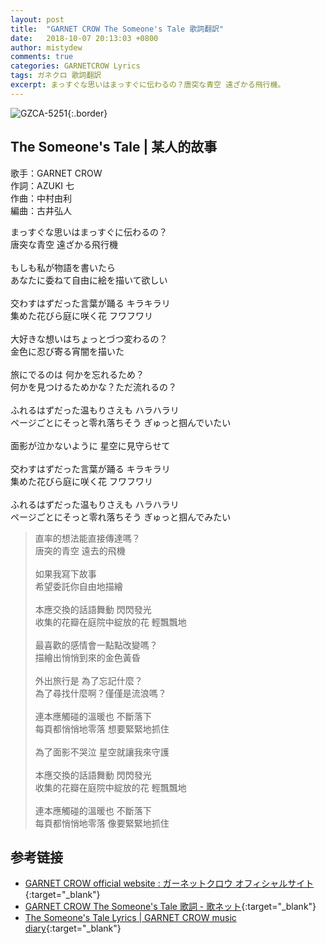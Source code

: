 ```yaml
---
layout: post
title:  "GARNET CROW The Someone's Tale 歌詞翻訳"
date:   2018-10-07 20:13:03 +0800
author: mistydew
comments: true
categories: GARNETCROW Lyrics
tags: ガネクロ 歌詞翻訳
excerpt: まっすぐな思いはまっすぐに伝わるの？唐突な青空 遠ざかる飛行機。
---
```

![GZCA-5251](/gc/assets/images/discography/album/GZCA-5251.jpg){:.border}

## The Someone's Tale | 某人的故事

歌手：GARNET CROW<br>
作詞：AZUKI 七<br>
作曲：中村由利<br>
編曲：古井弘人

<div class="lyric-original">
<p>
まっすぐな思いはまっすぐに伝わるの？<br>
唐突な青空 遠ざかる飛行機<br>
<br>
もしも私が物語を書いたら<br>
あなたに委ねて自由に絵を描いて欲しい<br>
<br>
交わすはずだった言葉が踊る キラキラリ<br>
集めた花びら庭に咲く花 フワフワリ<br>
<br>
大好きな想いはちょっとづつ変わるの？<br>
金色に忍び寄る宵闇を描いた<br>
<br>
旅にでるのは 何かを忘れるため？<br>
何かを見つけるためかな？ただ流れるの？<br>
<br>
ふれるはずだった温もりさえも ハラハラリ<br>
ページごとにそっと零れ落ちそう ぎゅっと掴んでいたい<br>
<br>
面影が泣かないように 星空に見守らせて<br>
<br>
交わすはずだった言葉が踊る キラキラリ<br>
集めた花びら庭に咲く花 フワフワリ<br>
<br>
ふれるはずだった温もりさえも ハラハラリ<br>
ページごとにそっと零れ落ちそう ぎゅっと掴んでみたい
</p>
</div>

<div class="lyric-translation">
<blockquote>
直率的想法能直接傳達嗎？<br>
唐突的青空 遠去的飛機<br>
<br>
如果我寫下故事<br>
希望委託你自由地描繪<br>
<br>
本應交換的話語舞動 閃閃發光<br>
收集的花瓣在庭院中綻放的花 輕飄飄地<br>
<br>
最喜歡的感情會一點點改變嗎？<br>
描繪出悄悄到來的金色黃昏<br>
<br>
外出旅行是 為了忘記什麼？<br>
為了尋找什麼啊？僅僅是流浪嗎？<br>
<br>
連本應觸碰的溫暖也 不斷落下<br>
每頁都悄悄地零落 想要緊緊地抓住<br>
<br>
為了面影不哭泣 星空就讓我來守護<br>
<br>
本應交換的話語舞動 閃閃發光<br>
收集的花瓣在庭院中綻放的花 輕飄飄地<br>
<br>
連本應觸碰的溫暖也 不斷落下<br>
每頁都悄悄地零落 像要緊緊地抓住
</blockquote>
</div>

## 参考链接

* [GARNET CROW official website : ガーネットクロウ オフィシャルサイト](http://www.garnetcrow.com){:target="_blank"}
* [GARNET CROW The Someone's Tale 歌詞 - 歌ネット](https://www.uta-net.com/song/143806){:target="_blank"}
* [The Someone's Tale Lyrics \| GARNET CROW music diary](https://mistydew.github.io/gc/lyrics/original/The%20Someone's%20Tale.html){:target="_blank"}
